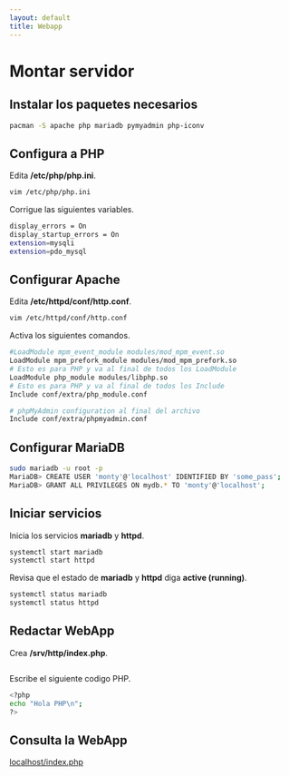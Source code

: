 ```yaml
---
layout: default
title: Webapp
---
```


# Montar servidor

## Instalar los paquetes necesarios
```bash
pacman -S apache php mariadb pymyadmin php-iconv
```

## Configura a PHP
Edita **/etc/php/php.ini**.
```bash
vim /etc/php/php.ini
```
Corrigue las siguientes variables.
```bash
display_errors = On
display_startup_errors = On
extension=mysqli
extension=pdo_mysql

```

## Configurar Apache
Edita **/etc/httpd/conf/http.conf**.
```bash
vim /etc/httpd/conf/http.conf
```
Activa los siguientes comandos.
```bash
#LoadModule mpm_event_module modules/mod_mpm_event.so
LoadModule mpm_prefork_module modules/mod_mpm_prefork.so
# Esto es para PHP y va al final de todos los LoadModule
LoadModule php_module modules/libphp.so
# Esto es para PHP y va al final de todos los Include
Include conf/extra/php_module.conf

# phpMyAdmin configuration al final del archivo
Include conf/extra/phpmyadmin.conf
```

## Configurar MariaDB
```bash
sudo mariadb -u root -p
MariaDB> CREATE USER 'monty'@'localhost' IDENTIFIED BY 'some_pass';
MariaDB> GRANT ALL PRIVILEGES ON mydb.* TO 'monty'@'localhost';
```

## Iniciar servicios
Inicia los servicios **mariadb** y **httpd**.
```bash
systemctl start mariadb
systemctl start httpd
```
Revisa que el estado de **mariadb** y **httpd** diga **active (running)**.
```bash
systemctl status mariadb
systemctl status httpd
```

## Redactar WebApp
Crea **/srv/http/index.php**.
```bash
```
Escribe el siguiente codigo PHP.
```bash
<?php
echo "Hola PHP\n";
?>
```

## Consulta la WebApp
[localhost/index.php](localhost/index.php)
